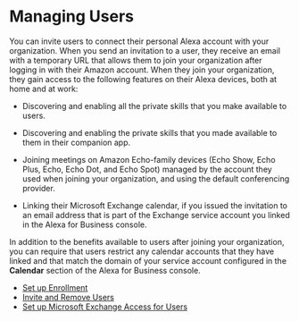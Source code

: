 # Managing Users<a name="manage-users"></a>

You can invite users to connect their personal Alexa account with your organization\. When you send an invitation to a user, they receive an email with a temporary URL that allows them to join your organization after logging in with their Amazon account\. When they join your organization, they gain access to the following features on their Alexa devices, both at home and at work:

+ Discovering and enabling all the private skills that you make available to users\.

+ Discovering and enabling the private skills that you made available to them in their companion app\.

+ Joining meetings on Amazon Echo\-family devices \(Echo Show, Echo Plus, Echo, Echo Dot, and Echo Spot\) managed by the account they used when joining your organization, and using the default conferencing provider\.

+ Linking their Microsoft Exchange calendar, if you issued the invitation to an email address that is part of the Exchange service account you linked in the Alexa for Business console\. 

In addition to the benefits available to users after joining your organization, you can require that users restrict any calendar accounts that they have linked and that match the domain of your service account configured in the **Calendar** section of the Alexa for Business console\. 


+ [Set up Enrollment](enroll-users.md)
+ [Invite and Remove Users](add-users.md)
+ [Set up Microsoft Exchange Access for Users](connect-exchange.md)